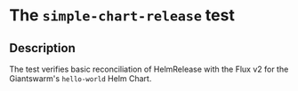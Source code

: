 # The `simple-chart-release` test

## Description

The test verifies basic reconciliation of HelmRelease with the Flux v2 for the Giantswarm's `hello-world` Helm Chart.
